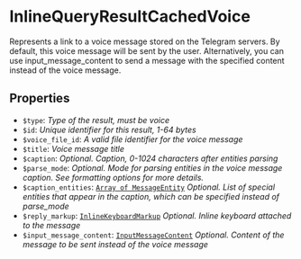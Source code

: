 # InlineQueryResultCachedVoice	

Represents a link to a voice message stored on the Telegram servers. By default, this voice message will be sent by the user. Alternatively, you can use input_message_content to send a message with the specified content instead of the voice message.	

## Properties	

- `$type`: _Type of the result, must be voice_
- `$id`: _Unique identifier for this result, 1-64 bytes_
- `$voice_file_id`: _A valid file identifier for the voice message_
- `$title`: _Voice message title_
- `$caption`: _Optional. Caption, 0-1024 characters after entities parsing_
- `$parse_mode`: _Optional. Mode for parsing entities in the voice message caption. See formatting options for more details._
- `$caption_entities`: [`Array of MessageEntity`](MessageEntity.md) _Optional. List of special entities that appear in the caption, which can be specified instead of parse_mode_
- `$reply_markup`: [`InlineKeyboardMarkup`](InlineKeyboardMarkup.md) _Optional. Inline keyboard attached to the message_
- `$input_message_content`: [`InputMessageContent`](InputMessageContent.md) _Optional. Content of the message to be sent instead of the voice message_

